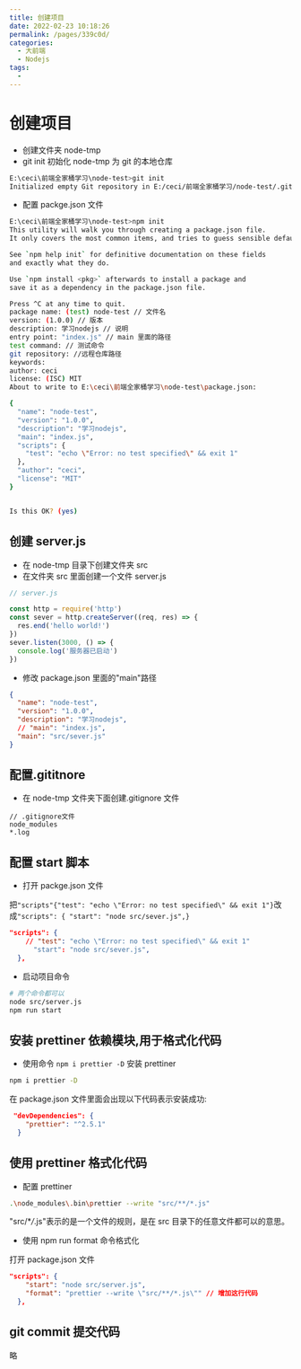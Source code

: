 ```yaml
---
title: 创建项目
date: 2022-02-23 10:18:26
permalink: /pages/339c0d/
categories:
  - 大前端
  - Nodejs
tags:
  -
---
```


# 创建项目

- 创建文件夹 node-tmp
- git init 初始化 node-tmp 为 git 的本地仓库

```sh
E:\ceci\前端全家桶学习\node-test>git init
Initialized empty Git repository in E:/ceci/前端全家桶学习/node-test/.git/
```

- 配置 packge.json 文件

```sh
E:\ceci\前端全家桶学习\node-test>npm init
This utility will walk you through creating a package.json file.
It only covers the most common items, and tries to guess sensible defaults.

See `npm help init` for definitive documentation on these fields
and exactly what they do.

Use `npm install <pkg>` afterwards to install a package and
save it as a dependency in the package.json file.

Press ^C at any time to quit.
package name: (test) node-test // 文件名
version: (1.0.0) // 版本
description: 学习nodejs // 说明
entry point: "index.js" // main 里面的路径
test command: // 测试命令
git repository: //远程仓库路径
keywords:
author: ceci
license: (ISC) MIT
About to write to E:\ceci\前端全家桶学习\node-test\package.json:

{
  "name": "node-test",
  "version": "1.0.0",
  "description": "学习nodejs",
  "main": "index.js",
  "scripts": {
    "test": "echo \"Error: no test specified\" && exit 1"
  },
  "author": "ceci",
  "license": "MIT"
}


Is this OK? (yes)
```

## 创建 server.js

- 在 node-tmp 目录下创建文件夹 src
- 在文件夹 src 里面创建一个文件 server.js

```js
// server.js

const http = require('http')
const sever = http.createServer((req, res) => {
  res.end('hello world!')
})
sever.listen(3000, () => {
  console.log('服务器已启动')
})
```

- 修改 package.json 里面的"main"路径

```json
{
  "name": "node-test",
  "version": "1.0.0",
  "description": "学习nodejs",
  // "main": "index.js",
  "main": "src/sever.js"
}
```

## 配置.gititnore

- 在 node-tmp 文件夹下面创建.gitignore 文件

```test
// .gitignore文件
node_modules
*.log
```

## 配置 start 脚本

- 打开 packge.json 文件

把`"scripts"{"test": "echo \"Error: no test specified\" && exit 1"}`改成`"scripts": { "start": "node src/sever.js",}`

```json
"scripts": {
    // "test": "echo \"Error: no test specified\" && exit 1"
      "start": "node src/sever.js",
  },
```

- 启动项目命令

```sh
# 两个命令都可以
node src/server.js
npm run start
```

## 安装 prettiner 依赖模块,用于格式化代码

- 使用命令 `npm i prettier -D` 安装 prettiner

```sh
npm i prettier -D
```

在 package.json 文件里面会出现以下代码表示安装成功:

```JSON
 "devDependencies": {
    "prettier": "^2.5.1"
  }
```

## 使用 prettiner 格式化代码

- 配置 prettiner

```sh
.\node_modules\.bin\prettier --write "src/**/*.js"
```

"src/\*_/_.js"表示的是一个文件的规则，是在 src 目录下的任意文件都可以的意思。

- 使用 npm run format 命令格式化

打开 package.json 文件

```json
"scripts": {
    "start": "node src/server.js",
    "format": "prettier --write \"src/**/*.js\"" // 增加这行代码
  },
```

## git commit 提交代码

略
